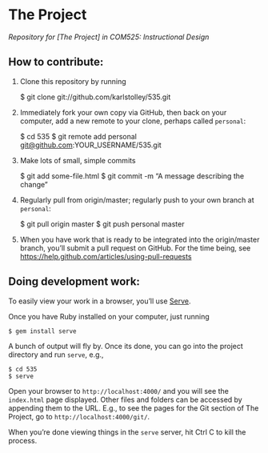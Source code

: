 # The Project
*Repository for [The Project] in COM525: Instructional Design*

## How to contribute:

1. Clone this repository by running

    $ git clone git://github.com/karlstolley/535.git

2. Immediately fork your own copy via GitHub, then back on your computer, add a new remote to your clone, perhaps called ``personal``:

    $ cd 535
    $ git remote add personal git@github.com:YOUR_USERNAME/535.git

3. Make lots of small, simple commits

    $ git add some-file.html
    $ git commit -m “A message describing the change”

3. Regularly pull from origin/master; regularly push to your own branch at ``personal``:

    $ git pull origin master
    $ git push personal master

4. When you have work that is ready to be integrated into the origin/master branch, you’ll submit a pull request on GitHub. For the time being, see https://help.github.com/articles/using-pull-requests

## Doing development work:

To easily view your work in a browser, you’ll use [Serve](http://get-serve.com/get-started).

Once you have Ruby installed on your computer, just running

    $ gem install serve

A bunch of output will fly by. Once its done, you can go into the project directory and run ``serve``, e.g.,

    $ cd 535
    $ serve

Open your browser to ``http://localhost:4000/`` and you will see the ``index.html`` page displayed.
Other files and folders can be accessed by appending them to the URL. E.g., to see the pages for the Git section of The Project, go to ``http://localhost:4000/git/``.

When you’re done viewing things in the ``serve`` server, hit Ctrl C to kill the process.
